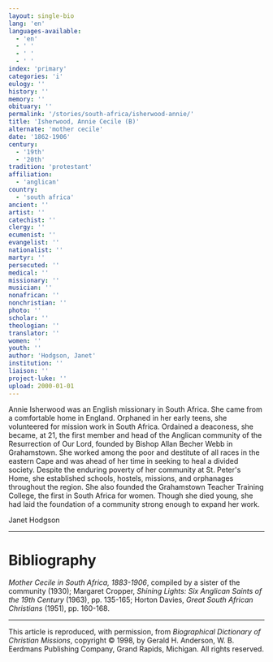 ```yaml
---
layout: single-bio
lang: 'en'
languages-available:
  - 'en'
  - ' '
  - ' '
  - ' '
index: 'primary'
categories: 'i'
eulogy: ''
history: ''
memory: ''
obituary: ''
permalink: '/stories/south-africa/isherwood-annie/'
title: 'Isherwood, Annie Cecile (B)'
alternate: 'mother cecile'
date: '1862-1906'
century:
  - '19th'
  - '20th'
tradition: 'protestant'
affiliation:
  - 'anglican'
country:
  - 'south africa'
ancient: ''
artist: ''
catechist: ''
clergy: ''
ecumenist: ''
evangelist: ''
nationalist: ''
martyr: ''
persecuted: ''
medical: ''
missionary: ''
musician: ''
nonafrican: ''
nonchristian: ''
photo: ''
scholar: ''
theologian: ''
translator: ''
women: ''
youth: ''
author: 'Hodgson, Janet'
institution: ''
liaison: ''
project-luke: ''
upload: 2000-01-01
---
```



Annie Isherwood was an English missionary in South Africa. She came from a comfortable home in England. Orphaned in her early teens, she volunteered for mission work in South Africa. Ordained a deaconess, she became, at 21, the first member and head of the Anglican community of the Resurrection of Our Lord, founded by Bishop Allan Becher Webb in Grahamstown. She worked among the poor and destitute of all races in the eastern Cape and was ahead of her time in seeking to heal a divided society. Despite the enduring poverty of her community at St. Peter's Home, she established schools, hostels, missions, and orphanages throughout the region. She also founded the Grahamstown Teacher Training College, the first in South Africa for women. Though she died young, she had laid the foundation of a community strong enough to expand her work.

Janet Hodgson

---

# Bibliography

*Mother Cecile in South Africa, 1883-1906*, compiled by a sister of the community (1930); Margaret Cropper, *Shining Lights: Six Anglican Saints of the 19th Century* (1963), pp. 135-165; Horton Davies, *Great South African Christians* (1951), pp. 160-168.

---

This article is reproduced, with permission, from *Biographical Dictionary of Christian Missions*, copyright © 1998, by Gerald H. Anderson, W. B. Eerdmans Publishing Company, Grand Rapids, Michigan. All rights reserved.